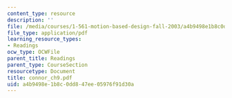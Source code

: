 ```yaml
---
content_type: resource
description: ''
file: /media/courses/1-561-motion-based-design-fall-2003/a4b9498e1b8c0dd847ee05976f91d30a_connor_ch9.pdf
file_type: application/pdf
learning_resource_types:
- Readings
ocw_type: OCWFile
parent_title: Readings
parent_type: CourseSection
resourcetype: Document
title: connor_ch9.pdf
uid: a4b9498e-1b8c-0dd8-47ee-05976f91d30a
---
```

